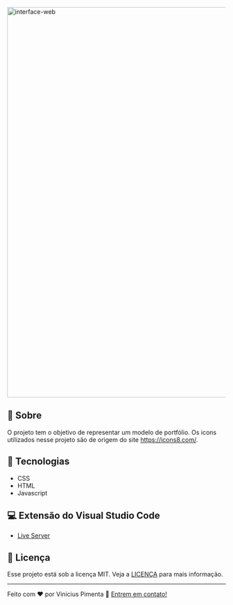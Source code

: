 <img alt="interface-web" title="interface-web" src=".github/assets/gifs/portfolio.gif" width="900"/>

## :large_blue_circle: Sobre
O projeto tem o objetivo de representar um modelo de portfólio.
Os icons utilizados nesse projeto são de origem do site https://icons8.com/.

## :rocket: Tecnologias
-  CSS
-  HTML
-  Javascript

## :computer: Extensão do Visual Studio Code
-  [Live Server](https://marketplace.visualstudio.com/items?itemName=ritwickdey.LiveServer)

## :memo: Licença
Esse projeto está sob a licença MIT. Veja a [LICENÇA](./LICENSE) para mais informação.

---

Feito com ♥ por Vinicius Pimenta :wave: [Entrem em contato!](https://www.linkedin.com/in/vinicius-pimenta-195b04181/)
